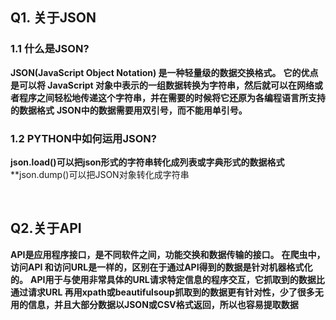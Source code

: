 ## Q1. 关于JSON
### **1.1 什么是JSON?**

**JSON(JavaScript Object Notation) 是一种轻量级的数据交换格式。**
**它的优点是可以将 JavaScript 对象中表示的一组数据转换为字符串，然后就可以在网络或者程序之间轻松地传递这个字符串，并在需要的时候将它还原为各编程语言所支持的数据格式**
**JSON中的数据需要用双引号，而不能用单引号。**

### **1.2 PYTHON中如何运用JSON?**
**json.load()可以把json形式的字符串转化成列表或字典形式的数据格式**
**json.dump()可以把JSON对象转化成字符串

<br>

## Q2.关于API

**API是应用程序接口，是不同软件之间，功能交换和数据传输的接口。**
**在爬虫中，访问API 和访问URL是一样的，区别在于通过API得到的数据是针对机器格式化的。**
**API用于与使用非常具体的URL请求特定信息的程序交互，它抓取到的数据比通过请求URL 再用xpath或beautifulsoup抓取到的数据更有针对性，少了很多无用的信息，并且大部分数据以JSON或CSV格式返回，所以也容易提取数据**

